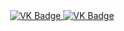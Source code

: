 <div id="badges" align ="center">
<a href= "https://vk.com/krmmnl">
  <img src = "https://img-shields.io/badge/VK-blue?style=for-the-badge&logo=VK&logoColor=white" alt="VK Badge"/>
</a>
  
<a href= "https://mail.google.com/mail/u/0/?pli=1#inbox">
  <img src = "https://img-shields.io/badge/EMAIL-red?style=for-the-badge&logo=Gmail&logoColor=white" alt="VK Badge"/>
</a>
</div>


